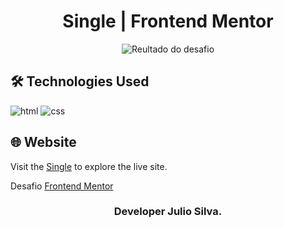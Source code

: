 # <h1 align="center">Single | Frontend Mentor</h1>

<p align="center">
  <img src="./result-mobile.jpg" alt="Reultado do desafio">
</p>


## 🛠 Technologies Used
![html](https://github.com/JuCanavans/carta_de_aniversario/assets/103950621/26d205cf-94be-4681-bb60-0a2f686f62b1)
![css](https://github.com/JuCanavans/carta_de_aniversario/assets/103950621/b265c9fd-bbde-4f4d-a09d-574e184aca00)

## 🌐 Website
Visit the [Single](https://huddle-landing-page-blush-mu.vercel.app/) to explore the live site.

Desafio [Frontend Mentor](https://www.frontendmentor.io/profile/JuCanavans)

### <p align="center">Developer Julio Silva.</p>
